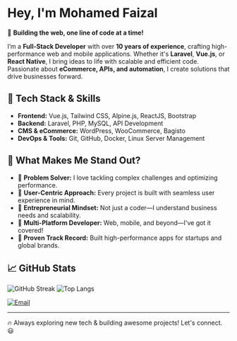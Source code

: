 # Hey, I'm Mohamed Faizal 

🚀 **Building the web, one line of code at a time!**  

I’m a **Full-Stack Developer** with over **10 years of experience**, crafting high-performance web and mobile applications. Whether it's **Laravel**, **Vue.js**, or **React Native**, I bring ideas to life with scalable and efficient code. Passionate about **eCommerce, APIs, and automation**, I create solutions that drive businesses forward.

## 🔧 Tech Stack & Skills
- **Frontend:** Vue.js, Tailwind CSS, Alpine.js, ReactJS, Bootstrap    
- **Backend:** Laravel, PHP, MySQL, API Development
- **CMS & eCommerce:** WordPress, WooCommerce, Bagisto
- **DevOps & Tools:** Git, GitHub, Docker, Linux Server Management

## 🚀 What Makes Me Stand Out?
- 🔹 **Problem Solver:** I love tackling complex challenges and optimizing performance.
- 🔹 **User-Centric Approach:** Every project is built with seamless user experience in mind.
- 🔹 **Entrepreneurial Mindset:** Not just a coder—I understand business needs and scalability.
- 🔹 **Multi-Platform Developer:** Web, mobile, and beyond—I've got it covered!
- 🔹 **Proven Track Record:** Built high-performance apps for startups and global brands.

## 📈 GitHub Stats
![GitHub Streak](https://github-readme-streak-stats.herokuapp.com/?user=mofaizdev&theme=dark)
![Top Langs](https://github-readme-stats.vercel.app/api/top-langs/?username=mofaizdev&layout=compact&theme=dark)

[![Email](https://img.shields.io/badge/Email-Me-red?style=flat&logo=gmail)](mailto:jmfabe07@gmail.com)


---
🔥 Always exploring new tech & building awesome projects! Let's connect. 😃
